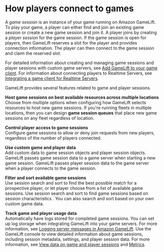 # How players connect to games<a name="game-sessions-intro"></a>

A *game session* is an instance of your game running on Amazon GameLift\. To play your game, a player can either find and join an existing game session or create a new game session and join it\. A player joins by creating a *player session* for the game session\. If the game session is open for players, then GameLift reserves a slot for the player and provides connection information\. The player can then connect to the game session and claim the reserved slot\.

For detailed information about creating and managing game sessions and player sessions with custom game servers, see [Add GameLift to your game client](gamelift-sdk-client-api.md)\. For information about connecting players to Realtime Servers, see [Integrating a game client for Realtime Servers](realtime-client.md)\.

GameLift provides several features related to game and player sessions\.

**Host game sessions on best available resources across multiple locations**  
Choose from multiple options when configuring how GameLift selects resources to host new game sessions\. If you're running fleets in multiple locations, then you can design **game session queues** that place new game sessions on any fleet regardless of location\.

**Control player access to game sessions**  
Configure game sessions to allow or deny join requests from new players, regardless of the number of players connected\.

**Use custom game and player data**  
Add custom data to game session objects and player session objects\. GameLift passes game session data to a game server when starting a new game session\. GameLift passes player session data to the game server when a player connects to the game session\.

**Filter and sort available game sessions**  
Use session search and sort to find the best possible match for a prospective player, or let player choose from a list of available game sessions\. Use session search and sort to find game sessions based on session characteristics \. You can also search and sort based on your own custom game data\.

**Track game and player usage data**  
Automatically have logs stored for completed game sessions\. You can set up log storage when integrating GameLift into your game servers\. For more information, see [Logging server messages in Amazon GameLift](logging-server-messages.md)\.
Use the GameLift console to view detailed information about game sessions, including session metadata, settings, and player session data\. For more information, see [View data on game and player sessions](gamelift-console-game-player-sessions-metrics.md) and [Metrics](gamelift-console-fleets-metrics.md#fleets-metrics-tab)\.